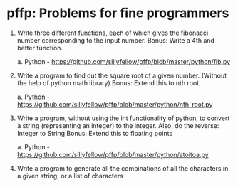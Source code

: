 pffp: Problems for fine programmers
===================================

1. Write three different functions, each of which gives the fibonacci number corresponding
   to the input number.
   Bonus: Write a 4th and better function.

   a. Python - https://github.com/sillyfellow/pffp/blob/master/python/fib.py

2. Write a program to find out the square root of a given number. (Without the help of
   python math library)
   Bonus: Extend this to nth root.

   a. Python - https://github.com/sillyfellow/pffp/blob/master/python/nth_root.py

3. Write a program, without using the int functionality of python, to convert a string
   (representing an integer) to the integer.
   Also, do the reverse: Integer to String
   Bonus: Extend this to floating points
   
   a. Python - https://github.com/sillyfellow/pffp/blob/master/python/atoitoa.py

4. Write a program to generate all the combinations of all the characters in a given string,
   or a list of characters
